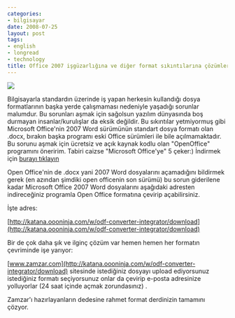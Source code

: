 ```yaml
---
categories:
- bilgisayar
date: 2008-07-25
layout: post
tags:
- english
- longread
- technology
title: Office 2007 işgüzarlığına ve diğer format sıkıntılarına çözümler
---
```


![](/images/zamzar-logo.jpg)

Bilgisayarla standardın üzerinde iş yapan herkesin kullandığı dosya formatlarının başka yerde çalışmaması nedeniyle yaşadığı sorunlar malumdur. Bu sorunları aşmak için sağolsun yazılım dünyasında boş durmayan insanlar/kurulışlar da eksik değildir. Bu sıkıntılar yetmiyormuş gibi Microsoft Office'nin 2007 Word sürümünün standart dosya formatı olan .docx, bırakın başka programı eski Office sürümleri ile bile açılmamaktadır. Bu sorunu aşmak için ücretsiz ve açık kaynak kodlu olan "OpenOffice" programını öneririm. Tabiri caizse "Microsoft Office'ye" 5 çeker:) İndirmek için [burayı tıklayın](http://www.openoffice.org.tr)

Open Office'nin de .docx yani 2007 Word dosyalarını açamadığını bildirmek gerek (en azından şimdiki open officenin son sürümü) bu sorun giderilene kadar Microsoft Office 2007 Word dosyalarını aşağıdaki adresten indireceğiniz programla Open Office formatına çevirip açabilirsiniz.

İşte adres:

[http://katana.oooninja.com/w/odf-converter-integrator/download](http://katana.oooninja.com/w/odf-converter-integrator/download)

Bir de çok daha şık ve ilginç çözüm var hemen hemen her formatın çevriminde işe yarıyor:

[www.zamzar.com](http://katana.oooninja.com/w/odf-converter-integrator/download) sitesinde istediğiniz dosyayı upload ediyorsunuz istediğiniz formatı seçiyorsunuz onlar da çevirip e-posta adresinize yolluyorlar (24 saat içinde açmak zorundasınız) .

Zamzar'ı hazırlayanların dedesine rahmet format derdinizin tamamını çözyor.
